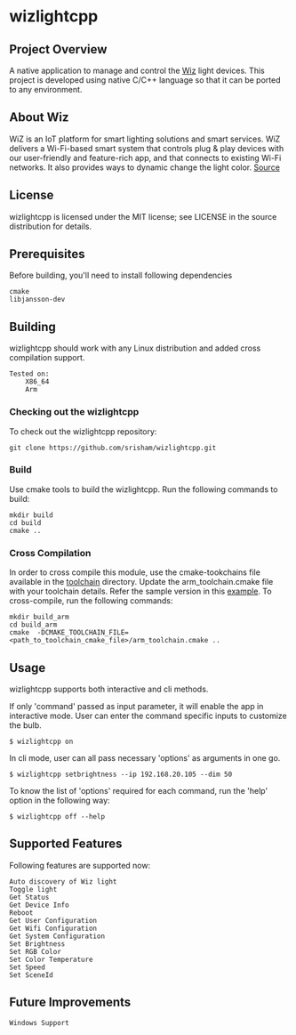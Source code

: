 # wizlightcpp

## Project Overview
A native application to manage and control the [Wiz](https://www.wizconnected.com/en-us) light devices. This project is developed using native C/C++ language so that it can be ported to any environment. 

## About Wiz
WiZ is an IoT platform for smart lighting solutions and smart services. WiZ delivers a Wi-Fi-based smart system that controls plug & play devices with our user-friendly and feature-rich app, and that connects to existing Wi-Fi networks. It also provides ways to dynamic change the light color. [Source](https://www.wizconnected.com/en-us/about-wiz)

## License
wizlightcpp is licensed under the MIT license; see LICENSE in the source distribution for details.


## Prerequisites
Before building, you'll need to install following dependencies

    cmake
    libjansson-dev

## Building
wizlightcpp should work with any Linux distribution and added cross compilation support.

    Tested on:
        X86_64
        Arm
        
### Checking out the wizlightcpp
To check out the wizlightcpp repository:

    git clone https://github.com/srisham/wizlightcpp.git
    
### Build
Use cmake tools to build the wizlightcpp. Run the following commands to build:

    mkdir build
    cd build
    cmake ..
    
### Cross Compilation
In order to cross compile this module, use the cmake-tookchains file available in the [toolchain](https://github.com/sribalajism/wizlightcpp/tree/master/cmake/toolchain) directory. Update the arm_toolchain.cmake file with your toolchain details. Refer the sample version in this [example](https://github.com/sribalajism/wizlightcpp/tree/master/cmake/toolchain/example).
To cross-compile, run the following commands:

    mkdir build_arm
    cd build_arm
    cmake  -DCMAKE_TOOLCHAIN_FILE=<path_to_toolchain_cmake_file>/arm_toolchain.cmake ..

## Usage
wizlightcpp supports both interactive and cli methods. 
    
If only 'command' passed as input parameter, it will enable the app in interactive mode. User can enter the command specific inputs to customize the bulb.

    $ wizlightcpp on
    
In cli mode, user can all pass necessary 'options' as arguments in one go. 

    $ wizlightcpp setbrightness --ip 192.168.20.105 --dim 50

To know the list of 'options' required for each command, run the 'help' option in the following way:

    $ wizlightcpp off --help

## Supported Features
Following features are supported now:

    Auto discovery of Wiz light
    Toggle light
    Get Status
    Get Device Info
    Reboot
    Get User Configuration
    Get Wifi Configuration
    Get System Configuration
    Set Brightness
    Set RGB Color
    Set Color Temperature
    Set Speed
    Set SceneId

## Future Improvements
    Windows Support

